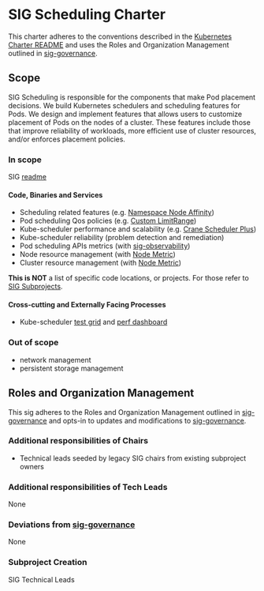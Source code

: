 # SIG Scheduling Charter

This charter adheres to the conventions described in the [Kubernetes Charter README] and uses
the Roles and Organization Management outlined in [sig-governance].

## Scope

SIG Scheduling is responsible for the components that make Pod placement decisions.
We build Kubernetes schedulers and scheduling features for Pods. We design and
implement features that allows users to customize placement of Pods on the nodes
of a cluster. These features include those that improve reliability of workloads,
more efficient use of cluster resources, and/or enforces placement policies. 

### In scope

SIG [readme]

#### Code, Binaries and Services

- Scheduling related features (e.g. [Namespace Node Affinity](https://github.com/kubeservice-stack/namespace-node-affinity))
- Pod scheduling Qos policies (e.g. [Custom LimitRange](https://github.com/kubeservice-stack/custom-limit-range))
- Kube-scheduler performance and scalability (e.g. [Crane Scheduler Plus](https://github.com/kubeservice-stack/crane-scheduler))
- Kube-scheduler reliability (problem detection and remediation)
- Pod scheduling APIs metrics (with [sig-observability](../sig-observability))
- Node resource management (with [Node Metric](https://github.com/kubeservice-stack/node-metrics))
- Cluster resource management (with [Node Metric](https://github.com/kubeservice-stack/node-metrics))

**This is NOT** a list of specific code locations,
  or projects. For those refer to [SIG Subprojects][sig-subprojects].

#### Cross-cutting and Externally Facing Processes

- Kube-scheduler [test grid] and [perf dashboard]

### Out of scope

- network management 
- persistent storage management

## Roles and Organization Management

This sig adheres to the Roles and Organization Management outlined in [sig-governance]
and opts-in to updates and modifications to [sig-governance].

### Additional responsibilities of Chairs

- Technical leads seeded by legacy SIG chairs from existing subproject owners

### Additional responsibilities of Tech Leads

None

### Deviations from [sig-governance]

None

### Subproject Creation

SIG Technical Leads


[test grid]: https://k8s-testgrid.appspot.com/sig-scheduling#Summary
[perf dashboard]: http://perf-dash.k8s.io/
[readme]: https://github.com/kubeservice-stack/Community/blob/main/sig-scheduling
[sig-governance]: https://github.com/kubernetes/community/blob/master/committee-steering/governance/sig-governance.md
[sig-subprojects]: https://github.com/kubernetes/community/blob/master/sig-scheduling/README.md#subprojects
[Kubernetes Charter README]: https://github.com/kubernetes/community/blob/master/committee-steering/governance/README.md